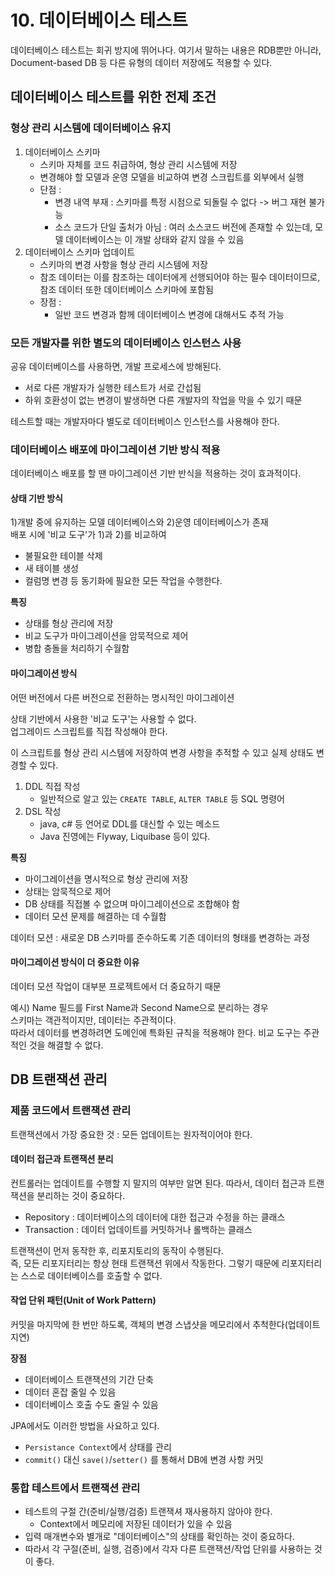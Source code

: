 
# 10. 데이터베이스 테스트

데이터베이스 테스트는 회귀 방지에 뛰어나다.
여기서 말하는 내용은 RDB뿐만 아니라, Document-based DB 등 다른 유형의 데이터 저장에도 적용할 수 있다.

## 데이터베이스 테스트를 위한 전제 조건
### 형상 관리 시스템에 데이터베이스 유지
1. 데이터베이스 스키마
	- 스키마 자체를 코드 취급하여, 형상 관리 시스템에 저장
	- 변경해야 할 모델과 운영 모델을 비교하여 변경 스크립트를 외부에서 실행
	- 단점 : 
		- 변경 내역 부재 : 스키마를 특정 시점으로 되돌릴 수 없다 -> 버그 재현 불가능
		- 소스 코드가 단일 출처가 아님 : 여러 소스코드 버전에 존재할 수 있는데, 모델 데이터베이스는 이 개발 상태와 같지 않을 수 있음
2. 데이터베이스 스키마 업데이트
	- 스키마의 변경 사항을 형상 관리 시스템에 저장
	- 참조 데이터는 이를 참조하는 데이터에게 선행되어야 하는 필수 데이터이므로, 참조 데이터 또한 데이터베이스 스키마에 포함됨
	- 장점 :
		- 일반 코드 변경과 함께 데이터베이스 변경에 대해서도 추적 가능

### 모든 개발자를 위한 별도의 데이터베이스 인스턴스 사용
공유 데이터베이스를 사용하면, 개발 프로세스에 방해된다.
- 서로 다른 개발자가 실행한 테스트가 서로 간섭됨
- 하위 호환성이 없는 변경이 발생하면 다른 개발자의 작업을 막을 수 있기 때문

테스트할 때는 개발자마다 별도로 데이터베이스 인스턴스를 사용해야 한다.

### 데이터베이스 배포에 마이그레이션 기반 방식 적용

데이터베이스 배포를 할 땐 마이그레이션 기반 반식을 적용하는 것이 효과적이다.

#### 상태 기반 방식
1)개발 중에 유지하는 모델 데이터베이스와 2)운영 데이터베이스가 존재      
배포 시에 '비교 도구'가 1)과 2)를 비교하여
- 불필요한 테이블 삭제
- 새 테이블 생성
- 컬럼명 변경
등 동기화에 필요한 모든 작업을 수행한다.

**특징**
- 상태를 형상 관리에 저장
- 비교 도구가 마이그레이션을 암묵적으로 제어
- 병합 충돌을 처리하기 수월함

#### 마이그레이션 방식
어떤 버전에서 다른 버전으로 전환하는 명시적인 마이그레이션

상태 기반에서 사용한 '비교 도구'는 사용할 수 없다.     
업그레이드 스크립트를 직접 작성해야 한다.      

이 스크립트를 형상 관리 시스템에 저장하여 변경 사항을 추적할 수 있고 실제 상태도 변경할 수 있다.

1. DDL 직접 작성
	- 일반적으로 알고 있는 `CREATE TABLE`, `ALTER TABLE` 등 SQL 명령어
2. DSL 작성
	- java, c# 등 언어로 DDL를 대신할 수 있는 메소드
	- Java 진영에는 Flyway, Liquibase 등이 있다.

**특징**
- 마이그레이션을 명시적으로 형상 관리에 저장
- 상태는 암묵적으로 제어
- DB 상태를 직접볼 수 없으며 마이그레이션으로 조합해야 함
- 데이터 모션 문제를 해결하는 데 수월함

데이터 모션 : 새로운 DB 스키마를 준수하도록 기존 데이터의 형태를 변경하는 과정

#### 마이그레이션 방식이 더 중요한 이유

데이터 모션 작업이 대부분 프로젝트에서 더 중요하기 때문

예시) Name 필드를 First Name과 Second Name으로 분리하는 경우      
스키마는 객관적이지만, 데이터는 주관적이다.      
따라서 데이터를 변경하려면 도메인에 특화된 규칙을 적용해야 한다. 비교 도구는 주관적인 것을 해결할 수 없다.


## DB 트랜잭션 관리

### 제품 코드에서 트랜잭션 관리
트랜잭션에서 가장 중요한 것 : 모든 업데이트는 원자적이어야 한다.

#### 데이터 접근과 트랜잭션 분리

컨트롤러는 업데이트를 수행할 지 말지의 여부만 알면 된다. 따라서, 데이터 접근과 트랜잭션을 분리하는 것이 중요하다.
- Repository : 데이터베이스의 데이터에 대한 접근과 수정을 하는 클래스
- Transaction : 데이터 업데이트를 커밋하거나 롤백하는 클래스

트랜잭션이 먼저 동작한 후, 리포지토리의 동작이 수행된다.    
즉, 모든 리포지터리는 항상 현태 트랜잭션 위에서 작동한다. 그렇기 때문에 리포지터리는 스스로 데이터베이스를 호출할 수 없다.

#### 작업 단위 패턴(Unit of Work Pattern)
커밋을 마지막에 한 번만 하도록, 객체의 변경 스냅샷을 메모리에서 추척한다(업데이트 지연)


**장점**
- 데이터베이스 트랜잭션의 기간 단축
- 데이터 혼잡 줄일 수 있음
- 데이터베이스 호출 수도 줄일 수 있음

JPA에서도 이러한 방법을 사요하고 있다.
- `Persistance Context`에서 상태를 관리
- `commit()` 대신 `save()`/`setter()` 를 통해서 DB에 변경 사항 커밋

### 통합 테스트에서 트랜잭션 관리

- 테스트의 구절 간(준비/실행/검증) 트랜잭셔 재사용하지 않아야 한다.
	- Context에서 메모리에 저장된 데이터가 있을 수 있음
- 입력 매개변수와 별개로 "데이터베이스"의 상태를 확인하는 것이 중요하다.
- 따라서 각 구절(준비, 실행, 검증)에서 각자 다른 트랜잭션/작업 단위를 사용하는 것이 좋다.


